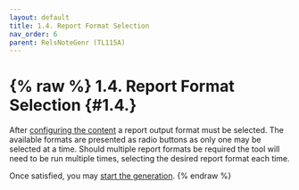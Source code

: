 ```yaml
---
layout: default
title: 1.4. Report Format Selection
nav_order: 6
parent: RelsNoteGenr (TL115A)
---
```

{% raw %}
1.4. Report Format Selection                                                                                     {#1.4.}
========================================================================================================================
After [configuring the content](1.3.) a report output format must be selected.  The available formats are presented as
radio buttons as only one may be selected at a time.  Should multiple report formats be required the tool will need to
be run multiple times, selecting the desired report format each time.

Once satisfied, you may [start the generation](1.5.).
{% endraw %}